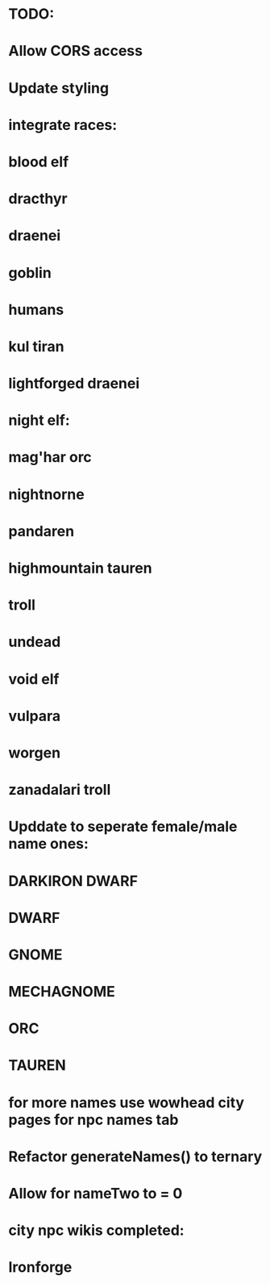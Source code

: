 # TODO: 
# Allow CORS access
# Update styling
# integrate races:
  #  blood elf
  #  dracthyr
  #  draenei 
  #  goblin
  #  humans
  #  kul tiran
  #  lightforged draenei
  #  night elf: 
  #  mag'har orc
  #  nightnorne
  #  pandaren
  #  highmountain tauren
  #  troll
  #  undead
  #  void elf
  #  vulpara
  #  worgen
  #  zanadalari troll


# Upddate to seperate female/male name ones:
  # DARKIRON DWARF
  # DWARF
  # GNOME
  # MECHAGNOME
  # ORC
  # TAUREN


# for more names use wowhead city pages for npc names tab


# Refactor generateNames() to ternary
# Allow for nameTwo to = 0


# city npc wikis completed: 
  # Ironforge